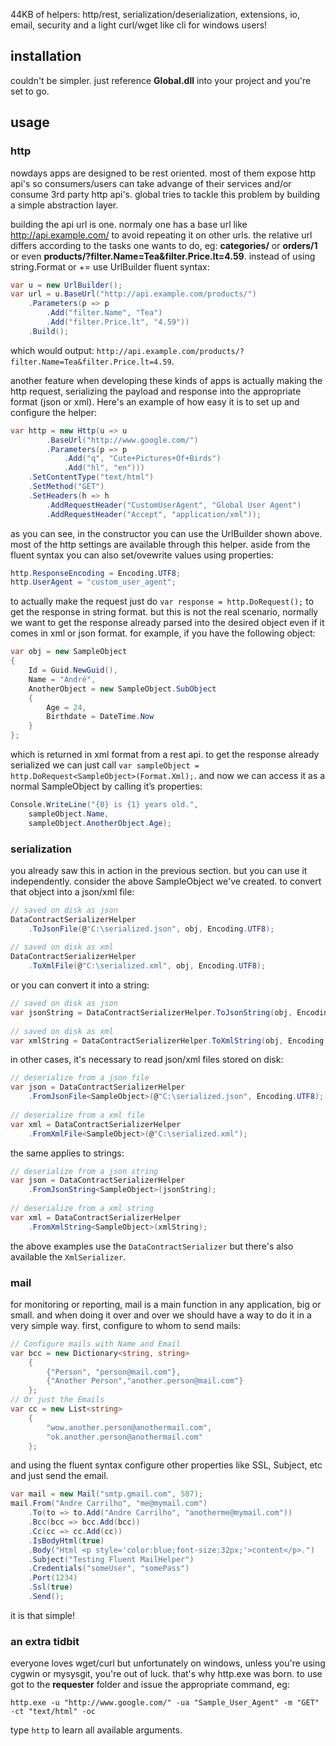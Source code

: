 44KB of helpers: http/rest, serialization/deserialization, extensions, io, email, security and a light curl/wget like cli for windows users!

## installation

couldn't be simpler. just reference **Global.dll** into your project and you're set to go.

## usage

### http

nowdays apps are designed to be rest oriented. most of them expose http api's so consumers/users can take advange of their services and/or consume 3rd party http api's. global tries to tackle this problem by building a simple abstraction layer.

building the api url is one. normaly one has a base url like http://api.example.com/ to avoid repeating it on other urls. the relative url differs according to the tasks one wants to do, eg: **categories/** or **orders/1** or even **products/?filter.Name=Tea&filter.Price.lt=4.59**. instead of using string.Format or += use UrlBuilder fluent syntax:

```csharp
var u = new UrlBuilder();
var url = u.BaseUrl("http://api.example.com/products/")
    .Parameters(p => p
        .Add("filter.Name", "Tea")
        .Add("filter.Price.lt", "4.59"))
    .Build();
```

which would output: ```http://api.example.com/products/?filter.Name=Tea&filter.Price.lt=4.59```.

another feature when developing these kinds of apps is actually making the http request, serializing the payload and response into the appropriate format (json or xml). Here's an example of how easy it is to set up and configure the helper:

```csharp
var http = new Http(u => u
        .BaseUrl("http://www.google.com/")
        .Parameters(p => p
            .Add("q", "Cute+Pictures+Of+Birds")
            .Add("hl", "en")))
    .SetContentType("text/html")
    .SetMethod("GET")
    .SetHeaders(h => h
        .AddRequestHeader("CustomUserAgent", "Global User Agent")
        .AddRequestHeader("Accept", "application/xml"));
```

as you can see, in the constructor you can use the UrlBuilder shown above.
most of the http settings are available through this helper. aside from the fluent syntax you can also set/ovewrite values using properties:

```csharp
http.ResponseEncoding = Encoding.UTF8;
http.UserAgent = "custom_user_agent";
```

to actually make the request just do ```var response = http.DoRequest();``` to get the response in string format. but this is not the real scenario, normally we want to get the response already parsed into the desired object even if it comes in xml or json format. for example, if you have the following object:

```csharp
var obj = new SampleObject
{
    Id = Guid.NewGuid(),
    Name = "André",
    AnotherObject = new SampleObject.SubObject
    {
        Age = 24,
        Birthdate = DateTime.Now
    }
};
```

which is returned in xml format from a rest api. to get the response already serialized we can just call ```var sampleObject = http.DoRequest<SampleObject>(Format.Xml);```. and now we can access it as a normal SampleObject by calling it’s properties:

```csharp
Console.WriteLine("{0} is {1} years old.", 
    sampleObject.Name, 
    sampleObject.AnotherObject.Age);
```

### serialization

you already saw this in action in the previous section. but you can use it independently. consider the above SampleObject we've created. to convert that object into a json/xml file:

```csharp
// saved on disk as json
DataContractSerializerHelper
    .ToJsonFile(@"C:\serialized.json", obj, Encoding.UTF8);
 
// saved on disk as xml
DataContractSerializerHelper
    .ToXmlFile(@"C:\serialized.xml", obj, Encoding.UTF8);
```

or you can convert it into a string:

```csharp
// saved on disk as json
var jsonString = DataContractSerializerHelper.ToJsonString(obj, Encoding.UTF8);
 
// saved on disk as xml
var xmlString = DataContractSerializerHelper.ToXmlString(obj, Encoding.UTF8);
```

in other cases, it's necessary to read json/xml files stored on disk:

```csharp
// deserialize from a json file
var json = DataContractSerializerHelper
    .FromJsonFile<SampleObject>(@"C:\serialized.json", Encoding.UTF8);
 
// deserialize from a xml file
var xml = DataContractSerializerHelper
    .FromXmlFile<SampleObject>(@"C:\serialized.xml");
```

the same applies to strings:

```csharp
// deserialize from a json string
var json = DataContractSerializerHelper
    .FromJsonString<SampleObject>(jsonString);
 
// deserialize from a xml string
var xml = DataContractSerializerHelper
    .FromXmlString<SampleObject>(xmlString);
```

the above examples use the ```DataContractSerializer``` but there's also available the ```XmlSerializer```.

### mail

for monitoring or reporting, mail is a main function in any application, big or small. and when doing it over and over we should have a way to do it in a very simple way. first, configure to whom to send mails:

```csharp
// Configure mails with Name and Email
var bcc = new Dictionary<string, string>
    {
        {"Person", "person@mail.com"},
        {"Another Person","another.person@mail.com"}
    };
// Or just the Emails
var cc = new List<string>
    {
        "wow.another.person@anothermail.com",
        "ok.another.person@anothermail.com"
    };
```

and using the fluent syntax configure other properties like SSL, Subject, etc and just send the email. 

```csharp
var mail = new Mail("smtp.gmail.com", 587);
mail.From("Andre Carrilho", "me@mymail.com")
    .To(to => to.Add("Andre Carrilho", "anotherme@mymail.com"))
    .Bcc(bcc => bcc.Add(bcc))
    .Cc(cc => cc.Add(cc))
    .IsBodyHtml(true)
    .Body("Html <p style='color:blue;font-size:32px;'>content</p>.")
    .Subject("Testing Fluent MailHelper")
    .Credentials("someUser", "somePass")
    .Port(1234)
    .Ssl(true)
    .Send();
```

it is that simple!

### an extra tidbit

everyone loves wget/curl but unfortunately on windows, unless you're using cygwin or mysysgit, you're out of luck. that's why http.exe was born. to use got to the **requester** folder and issue the appropriate command, eg:

```http.exe -u "http://www.google.com/" -ua "Sample_User_Agent" -m "GET" -ct "text/html" -oc```

type ```http``` to learn all available arguments.